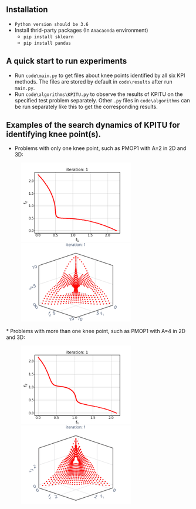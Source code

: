 ## Installation
* `Python version should be 3.6`
* Install thrid-party packages (In `Anacaonda` environment)
    * `pip install sklearn`
    * `pip install pandas`

## A quick start to run experiments
* Run `code\main.py` to get files about knee points identified by all six KPI methods. The files are stored by default in `code\results` after run `main.py`.
* Run `code\algorithms\KPITU.py` to observe the results of KPITU on the specified test problem separately. Other `.py` files in `code\algorithms` can be run separately like this to get the corresponding results.

## Examples of the search dynamics of KPITU for identifying knee point(s).
* Problems with only one knee point, such as PMOP1 with A=2 in 2D and 3D:
<figure class="half">
    <img src="https://github.com/JerryI00/KPI/blob/master/gif/PMOP1_M2_A2.gif"  width=300>
    <img src="https://github.com/JerryI00/KPI/blob/master/gif/PMOP1_M3_A2.gif"  width=300>
</figure>
* Problems with more than one knee point, such as PMOP1 with A=4 in 2D and 3D:
<figure class="half">
    <img src="https://github.com/JerryI00/KPI/blob/master/gif/PMOP1_M2_A4.gif"  width=300>
    <img src="https://github.com/JerryI00/KPI/blob/master/gif/PMOP1_M3_A4.gif"  width=300>
</figure>
